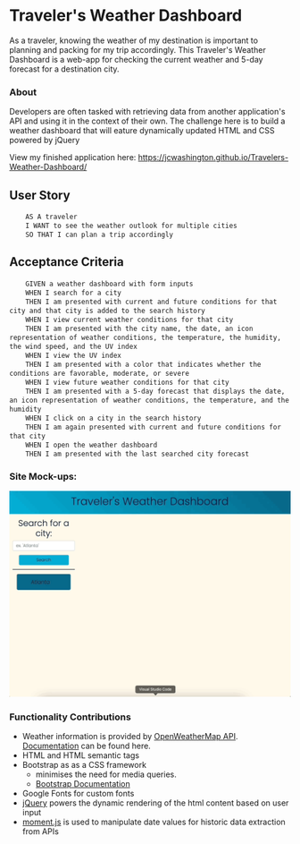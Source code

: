 # Traveler's Weather Dashboard

As a traveler, knowing the weather of my destination is important to planning and packing for my trip accordingly. This Traveler's Weather Dashboard is a web-app for checking the current weather and 5-day forecast for a destination city.

### About

Developers are often tasked with retrieving data from another application's API and using it in the context of their own. The challenge here is to build a weather dashboard that will eature dynamically updated HTML and CSS powered by jQuery

View my finished application here: https://jcwashington.github.io/Travelers-Weather-Dashboard/


## User Story
```
    AS A traveler
    I WANT to see the weather outlook for multiple cities
    SO THAT I can plan a trip accordingly
```
## Acceptance Criteria
```
    GIVEN a weather dashboard with form inputs
    WHEN I search for a city
    THEN I am presented with current and future conditions for that city and that city is added to the search history
    WHEN I view current weather conditions for that city
    THEN I am presented with the city name, the date, an icon representation of weather conditions, the temperature, the humidity, the wind speed, and the UV index
    WHEN I view the UV index
    THEN I am presented with a color that indicates whether the conditions are favorable, moderate, or severe
    WHEN I view future weather conditions for that city
    THEN I am presented with a 5-day forecast that displays the date, an icon representation of weather conditions, the temperature, and the humidity
    WHEN I click on a city in the search history
    THEN I am again presented with current and future conditions for that city
    WHEN I open the weather dashboard
    THEN I am presented with the last searched city forecast 
```
### Site Mock-ups:


![page loads the current weather and next 5 days for a city the user enters](weather-dashboard.gif)


###  Functionality Contributions

- Weather information is provided by [OpenWeatherMap API](https://openweathermap.org/). [Documentation](https://openweathermap.org/api) can be found here.
- HTML and HTML semantic tags
- Bootstrap as as a CSS framework
  - minimises the need for media queries.
  - [Bootstrap Documentation](https://getbootstrap.com/docs/4.5/getting-started/introduction/)
- Google Fonts for custom fonts
- [jQuery](https://api.jquery.com/) powers the dynamic rendering of the html content based on user input
- [moment.js](https://momentjs.com/) is used to manipulate date values for historic data extraction from APIs